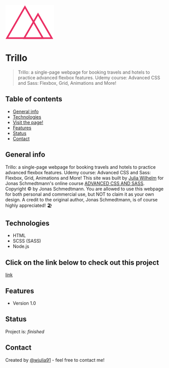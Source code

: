 <img src="/img/logo.png" alt="Natours logo">

# Trillo

> Trillo: a single-page webpage for booking travels and hotels to practice advanced flexbox features. Udemy course: Advanced CSS and Sass: Flexbox, Grid, Animations and More!

## Table of contents
* [General info](#general-info)
* [Technologies](#technologies)
* [Visit the page!](#Click-on-the-link-below-to-check-out-this-project)
* [Features](#features)
* [Status](#status)
* [Contact](#contact)

## General info
Trillo: a single-page webpage for booking travels and hotels to practice advanced flexbox features. Udemy course: Advanced CSS and Sass: Flexbox, Grid, Animations and More!
This site was built by <a href="https://www.linkedin.com/in/wjulia91/">Julia Wilhelm</a> for Jonas Schmedtmann's online course <a href="https://www.udemy.com/course/advanced-css-and-sass/?couponCode=LAUNCHSITE4">ADVANCED CSS AND SASS</a>. Copyright © by Jonas Schmedtmann. You are allowed to use this webpage for both personal and commercial use, but NOT to claim it as your own design. A credit to the original author, Jonas Schmedtmann, is of course highly appreciated! 🏖

## Technologies
* HTML
* SCSS (SASS)
* Node.js

## Click on the link below to check out this project
<a href="https://trillo-by-julia-wilhelm.firebaseapp.com/">link</a>

## Features
* Version 1.0

## Status
Project is: _finished_

## Contact
Created by [@wjulia91](https://www.linkedin.com/in/wjulia91/) - feel free to contact me!